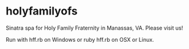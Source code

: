 # holyfamilyofs
Sinatra spa for Holy Family Fraternity in Manassas, VA. Please visit us!

Run with hff.rb on Windows or ruby hff.rb on OSX or Linux.
